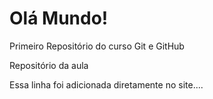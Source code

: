 # Olá Mundo!
 Primeiro Repositório do curso Git e GitHub

 Repositório da aula

Essa linha foi adicionada diretamente no site....
